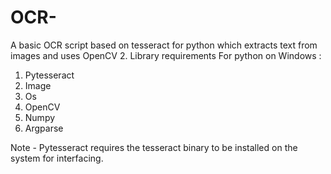 # OCR-
A basic OCR script based on tesseract for python which extracts text from images and uses OpenCV 2.
Library requirements For python on Windows :

1. Pytesseract 
2. Image
3. Os
4. OpenCV
5. Numpy
6. Argparse

Note - Pytesseract requires the tesseract binary to be installed on the system for interfacing.
